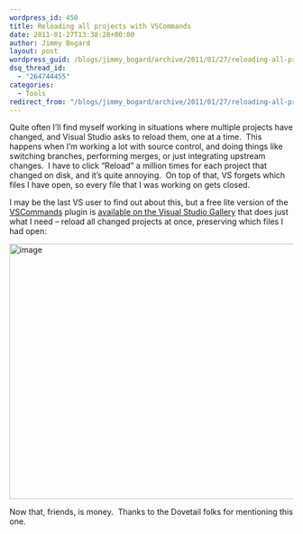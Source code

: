 ```yaml
---
wordpress_id: 450
title: Reloading all projects with VSCommands
date: 2011-01-27T13:38:28+00:00
author: Jimmy Bogard
layout: post
wordpress_guid: /blogs/jimmy_bogard/archive/2011/01/27/reloading-all-projects-with-vscommands.aspx
dsq_thread_id:
  - "264744455"
categories:
  - Tools
redirect_from: "/blogs/jimmy_bogard/archive/2011/01/27/reloading-all-projects-with-vscommands.aspx/"
---
```

Quite often I’ll find myself working in situations where multiple projects have changed, and Visual Studio asks to reload them, one at a time.&#160; This happens when I’m working a lot with source control, and doing things like switching branches, performing merges, or just integrating upstream changes.&#160; I have to click “Reload” a million times for each project that changed on disk, and it’s quite annoying.&#160; On top of that, VS forgets which files I have open, so every file that I was working on gets closed.

I may be the last VS user to find out about this, but a free lite version of the [VSCommands](http://vscommands.com/) plugin is [available on the Visual Studio Gallery](http://visualstudiogallery.msdn.microsoft.com/d491911d-97f3-4cf6-87b0-6a2882120acf/) that does just what I need – reload all changed projects at once, preserving which files I had open:

[<img style="border-bottom: 0px;border-left: 0px;padding-left: 0px;padding-right: 0px;border-top: 0px;border-right: 0px;padding-top: 0px" border="0" alt="image" src="https://lostechies.com/content/jimmybogard/uploads/2011/03/image_thumb_74A868D7.png" width="613" height="452" />](https://lostechies.com/content/jimmybogard/uploads/2011/03/image_7CA00B39.png)

Now that, friends, is money.&#160; Thanks to the Dovetail folks for mentioning this one.